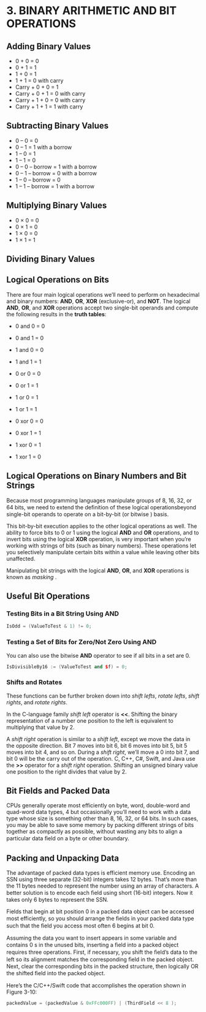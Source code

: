 # 3. BINARY ARITHMETIC AND BIT OPERATIONS

## Adding Binary Values

- 0 + 0 = 0
- 0 + 1 = 1
- 1 + 0 = 1
- 1 + 1 = 0 with carry
- Carry + 0 + 0 = 1
- Carry + 0 + 1 = 0 with carry
- Carry + 1 + 0 = 0 with carry
- Carry + 1 + 1 = 1 with carry

## Subtracting Binary Values

- 0 – 0 = 0
- 0 – 1 = 1 with a borrow
- 1 – 0 = 1
- 1 – 1 = 0
- 0 – 0 – borrow = 1 with a borrow
- 0 – 1 – borrow = 0 with a borrow
- 1 – 0 – borrow = 0
- 1 – 1 – borrow = 1 with a borrow

## Multiplying Binary Values

- 0 × 0 = 0
- 0 × 1 = 0
- 1 × 0 = 0
- 1 × 1 = 1

## Dividing Binary Values

## Logical Operations on Bits

There are four main logical operations we’ll need to perform on hexadecimal and binary numbers: **AND**, **OR**, **XOR** (exclusive-or), and **NOT**.
The logical **AND**, **OR**, and **XOR** operations accept two single-bit operands and compute the following results in the **truth tables**:

- 0 and 0 = 0
- 0 and 1 = 0
- 1 and 0 = 0
- 1 and 1 = 1

- 0 or 0 = 0
- 0 or 1 = 1
- 1 or 0 = 1
- 1 or 1 = 1

- 0 xor 0 = 0
- 0 xor 1 = 1
- 1 xor 0 = 1
- 1 xor 1 = 0

## Logical Operations on Binary Numbers and Bit Strings

Because most programming languages manipulate groups of 8, 16, 32, or 64 bits, we need to extend the deﬁnition of these logical operationsbeyond single-bit operands to operate on a bit-by-bit (or bitwise ) basis.

This bit-by-bit execution applies to the other logical operations as well. The ability to force bits to 0 or 1 using the logical **AND** and **OR** operations, and to invert bits using the logical **XOR** operation, is very important when you’re working with strings of bits (such as binary numbers). These operations let you selectively manipulate certain bits within a value while leaving other bits unaffected.

Manipulating bit strings with the logical **AND**, **OR**, and **XOR** operations is known as _masking_ .

## Useful Bit Operations

### Testing Bits in a Bit String Using AND

```c++
IsOdd = (ValueToTest & 1) != 0;
```

### Testing a Set of Bits for Zero/Not Zero Using AND

You can also use the bitwise **AND** operator to see if all bits in a set are 0.

```c++
IsDivisibleBy16 := (ValueToTest and $f) = 0;
```

### Shifts and Rotates

These functions can be further broken down into _shift lefts_, _rotate lefts_, _shift rights_, and _rotate rights_.

In the C-language family _shift left_ operator is **<<**. Shifting the binary representation of a number one position to the left is equivalent to multiplying that value by 2.

A _shift right_ operation is similar to a _shift left_, except we move the data in the opposite direction. Bit 7 moves into bit 6, bit 6 moves into bit 5, bit 5 moves into bit 4, and so on. During a _shift right_, we’ll move a 0 into bit 7, and bit 0 will be the carry out of the operation. C, C++, C#, Swift, and Java use the **>>** operator for a _shift right_ operation. Shifting an unsigned binary value one position to the right divides that value by 2.

## Bit Fields and Packed Data

CPUs generally operate most efficiently on byte, word, double-word and quad-word data types, 4 but occasionally you’ll need to work with a data type whose size is something other than 8, 16, 32, or 64 bits. In such cases, you may be able to save some memory by packing different strings of bits together as compactly as possible, without wasting any bits to align a particular data ﬁeld on a byte or other boundary.

## Packing and Unpacking Data

The advantage of packed data types is efficient memory use.
Encoding an SSN using three separate (32-bit) integers takes 12 bytes. That’s more than the 11 bytes needed to represent the number using an array of characters. A better solution is to encode each ﬁeld using short (16-bit) integers. Now it takes only 6 bytes to represent the SSN.

Fields that begin at bit position 0 in a packed data object can be accessed most efficiently, so you should arrange the ﬁelds in your packed data type such that the ﬁeld you access most often 6 begins at bit 0.

Assuming the data you want to insert appears in some variable and contains 0 s in the unused bits, inserting a ﬁeld into a packed object requires three operations. First, if necessary, you shift the ﬁeld’s data to the left so its alignment matches the corresponding ﬁeld in the packed object. Next, clear the corresponding bits in the packed structure, then logically OR the shifted ﬁeld into the packed object.

Here’s the C/C++/Swift code that accomplishes the operation shown in Figure 3-10:

```c++
packedValue = (packedValue & 0xFFc000FF) | (ThirdField << 8 );
```
